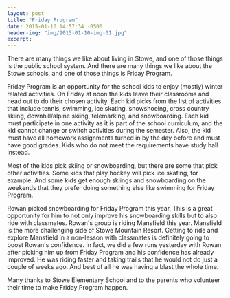 ```yaml
---
layout: post
title: "Friday Program"
date: 2015-01-10 14:57:34 -0500
header-img: "img/2015-01-10-img-01.jpg"
excerpt: 
---
```

There are many things we like about living in Stowe, and one of those things is the public school system. And there are many things we like about the Stowe schools, and one of those things is Friday Program. 

Friday Program is an opportunity for the school kids to enjoy (mostly) winter related activities. On Friday at noon the kids leave their classrooms and head out to do their chosen activity. Each kid picks from the list of activities that include tennis, swimming, ice skating, snowshoeing, cross country skiing, downhill/alpine skiing, telemarking, and snowboarding. Each kid must participate in one activity as it is part of the school curriculum, and the kid cannot change or switch activities during the semester. Also, the kid must have all homework assignments turned in by the day before and must have good grades. Kids who do not meet the requirements have study hall instead.

Most of the kids pick skiing or snowboarding, but there are some that pick other activities. Some kids that play hockey will pick ice skating, for example. And some kids get enough skiings and snowboarding on the weekends that they prefer doing something else like swimming for Friday Program.

Rowan picked snowboarding for Friday Program this year. This is a great opportunity for him to not only improve his snowboarding skills but to also ride with classmates. Rowan's group is riding Mansfield this year. Mansfield is the more challenging side of Stowe Mountain Resort. Getting to ride and explore Mansfield in a non-lesson with classmates is definitely going to boost Rowan's confidence. In fact, we did a few runs yesterday with Rowan after picking him up from Friday Program and his confidence has already improved. He was riding faster and taking trails that he would not do just a couple of weeks ago. And best of all he was having a blast the whole time.

Many thanks to Stowe Elementary School and to the parents who volunteer their time to make Friday Program happen. 